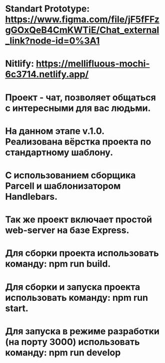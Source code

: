 # Standart Prototype: https://www.figma.com/file/jF5fFFzgGOxQeB4CmKWTiE/Chat_external_link?node-id=0%3A1

# Nitlify: https://mellifluous-mochi-6c3714.netlify.app/

# Проект - чат, позволяет общаться с интересными для вас людьми.

# На данном этапе v.1.0. Реализована вёрстка проекта по стандартному шаблону.

# С использованием сборщика Parcell и шаблонизатором Handlebars.

# Так же проект включает простой web-server на базе Express.

# Для сборки проекта использовать команду: npm run build.

# Для сборки и запуска проекта использовать команду: npm run start.

# Для запуска в режиме разработки (на порту 3000) использовать команду: npm run develop

